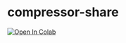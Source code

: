 # compressor-share

[![Open In Colab](https://colab.research.google.com/assets/colab-badge.svg)](https://colab.research.google.com/github/grahampullan/compressor-share)


